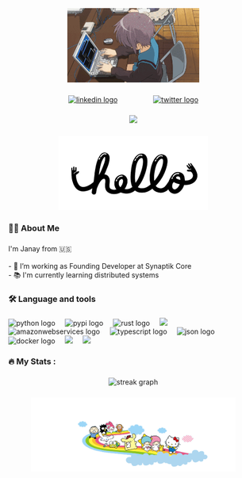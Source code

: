 <div align="center">
  <img height="150" src="./images/2.gif"  />
</div>

###

<div align="center">
 <a href="https://www.linkedin.com/in/janay-codes/"><img src="https://cdn.jsdelivr.net/gh/devicons/devicon@latest/icons/linkedin/linkedin-original.svg" height="25" alt="linkedin logo"  /></a>
<img width="30" />
<img width="30" />
<a href="https://x.com/init_cogiate"><img src="https://cdn.jsdelivr.net/gh/devicons/devicon@latest/icons/twitter/twitter-original.svg" height="25" alt="twitter logo"  /></a>
</div>

###

<div align="center">
  <img src="https://visitor-badge.laobi.icu/badge?page_id=snufkinwa"  />
</div>

###

<div align="center">  <img height="150" src="./images/hello.gif"  /></div>

###

<h3 align="left">👩‍💻  About Me</h3>

###

<p align="left">I'm Janay from 🇺🇸 <br><br>- 🔭 I’m working as Founding Developer at Synaptik Core<br>- 📚 I'm currently learning distributed systems<br>

###

<h3 align="left">🛠 Language and tools</h3>

###

<div align="left">
  <img src="https://cdn.jsdelivr.net/gh/devicons/devicon@latest/icons/python/python-original.svg" height="40" alt="python logo"  />
  <img width="12" />
  <img src="https://cdn.jsdelivr.net/gh/devicons/devicon@latest/icons/pypi/pypi-original.svg" height="40" alt="pypi logo"  />
  <img width="12" />
  <img src="https://cdn.jsdelivr.net/gh/devicons/devicon/icons/rust/rust-original.svg" height="40" alt="rust logo"  />
  <img width="12" />
  <img src="https://cdn.jsdelivr.net/gh/devicons/devicon@latest/icons/astro/astro-original.svg" height="40" />        
  <img width="12" />
  <img src="https://cdn.jsdelivr.net/gh/devicons/devicon/icons/amazonwebservices/amazonwebservices-line-wordmark.svg" height="40" alt="amazonwebservices logo"  />
  <img width="12" />
  <img src="https://cdn.jsdelivr.net/gh/devicons/devicon@latest/icons/typescript/typescript-original.svg" height="40" alt="typescript logo"  />
  <img width="12" />
  <img src="https://cdn.jsdelivr.net/gh/devicons/devicon@latest/icons/json/json-original.svg" height="40" alt="json logo"  />
  <img width="12" />
  <img src="https://cdn.jsdelivr.net/gh/devicons/devicon/icons/docker/docker-plain-wordmark.svg" height="40" alt="docker logo"  />
  <img width="12" />
  <img src="https://cdn.jsdelivr.net/gh/devicons/devicon@latest/icons/linux/linux-original.svg"  height="40" />
  <img width="12" />
  <img src="https://cdn.jsdelivr.net/gh/devicons/devicon@latest/icons/zsh/zsh-original.svg" height="40" />
</div>

###

<h3 align="left">🔥   My Stats :</h3>

###

<div align="center">
  <img src="https://streak-stats.demolab.com?user=snufkinwa&locale=en&mode=daily&theme=dark&hide_border=false&border_radius=5&order=3" height="220" alt="streak graph"  />
</div>

###

<div align="center">
  <img height="150" src="./images/sanrio.gif"  />
</div>
